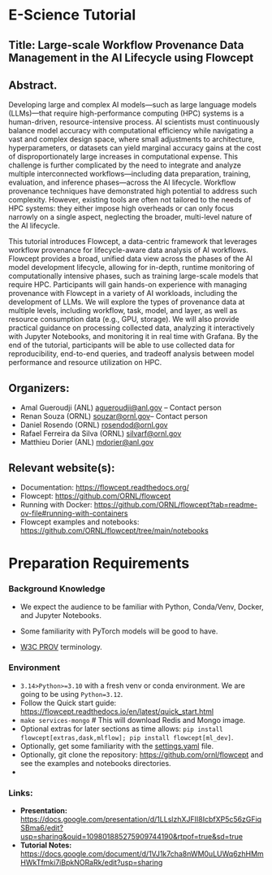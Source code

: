 # E-Science Tutorial

## Title: Large-scale Workflow Provenance Data Management in the AI Lifecycle using Flowcept

## Abstract. 

Developing large and complex AI models—such as large language models (LLMs)—that require high-performance computing (HPC) systems is a human-driven, resource-intensive process. AI scientists must continuously balance model accuracy with computational efficiency while navigating a vast and complex design space, where small adjustments to architecture, hyperparameters, or datasets can yield marginal accuracy gains at the cost of disproportionately large increases in computational expense. This challenge is further complicated by the need to integrate and analyze multiple interconnected workflows—including data preparation, training, evaluation, and inference phases—across the AI lifecycle. Workflow provenance techniques have demonstrated high potential to address such complexity. However, existing tools are often not tailored to the needs of HPC systems: they either impose high overheads or can only focus narrowly on a single aspect, neglecting the broader, multi-level nature of the AI lifecycle.

This tutorial introduces Flowcept, a data-centric framework that leverages workflow provenance for lifecycle-aware data analysis of AI workflows. Flowcept provides a broad, unified data view across the phases of the AI model development lifecycle, allowing for in-depth, runtime monitoring of computationally intensive phases, such as training large-scale models that require HPC. Participants will gain hands-on experience with managing provenance with Flowcept in a variety of AI workloads, including the development of LLMs. We will explore the types of provenance data at multiple levels, including workflow, task, model, and layer, as well as resource consumption data (e.g., GPU, storage). We will also provide practical guidance on processing collected data, analyzing it interactively with Jupyter Notebooks, and monitoring it in real time with Grafana. By the end of the tutorial, participants will be able to use collected data for reproducibility, end-to-end queries, and tradeoff analysis between model performance and resource utilization on HPC.

## Organizers:
- Amal Gueroudji (ANL) agueroudji@anl.gov – Contact person
- Renan Souza (ORNL) souzar@ornl.gov– Contact person
- Daniel Rosendo (ORNL) rosendod@ornl.gov
- Rafael Ferreira da Silva (ORNL) silvarf@ornl.gov
- Matthieu Dorier (ANL) mdorier@anl.gov

## Relevant website(s):
- Documentation: https://flowcept.readthedocs.org/
- Flowcept: https://github.com/ORNL/flowcept
- Running with Docker: https://github.com/ORNL/flowcept?tab=readme-ov-file#running-with-containers 
- Flowcept examples and notebooks: https://github.com/ORNL/flowcept/tree/main/notebooks

# Preparation Requirements

### Background Knowledge

- We expect the audience to be familiar with Python, Conda/Venv, Docker, and Jupyter Notebooks.
- Some familiarity with PyTorch models will be good to have.

- [W3C PROV](https://www.w3.org/TR/prov-overview/) terminology.

### Environment

- `3.14>Python>=3.10` with a fresh venv or conda environment. We are going to be using `Python=3.12`.
- Follow the Quick start guide: https://flowcept.readthedocs.io/en/latest/quick_start.html
- `make services-mongo` # This will download Redis and Mongo image.
- Optional extras for later sections as time allows: `pip install flowcept[extras,dask,mlflow]; pip install flowcept[ml_dev]`. 
- Optionally, get some familiarity with the [settings.yaml](https://github.com/ORNL/flowcept/blob/main/resources/sample_settings.yaml) file.
- Optionally, git clone the repository: https://github.com/ornl/flowcept and see the examples and notebooks directories.
- 

### Links:

- **Presentation:** https://docs.google.com/presentation/d/1LLslzhXJFII8IcbfXP5c56zGFiqSBma6/edit?usp=sharing&ouid=109801885275909744190&rtpof=true&sd=true
- **Tutorial Notes:** https://docs.google.com/document/d/1VJ1k7cha8nWM0uLUWq6zhHMmHWkTfmki7iBpkNORaRk/edit?usp=sharing

